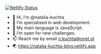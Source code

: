 [![Netlify Status](https://api.netlify.com/api/v1/badges/dbf9250c-1c04-4477-ab18-7bbd782729d5/deploy-status)](https://app.netlify.com/sites/natalia-kuchta-blog/deploys)

- 👋 Hi, I’m @natalia-kuchta
- 👀 I’m specialised in web development.
- 🌱 My main language is JavaScript.
- 💞️ I’m open for new challenges.
- 📫 Reach me by email n.kuchta@onet.pl
- 🌏 https://natalia-kuchta-blog.netlify.app